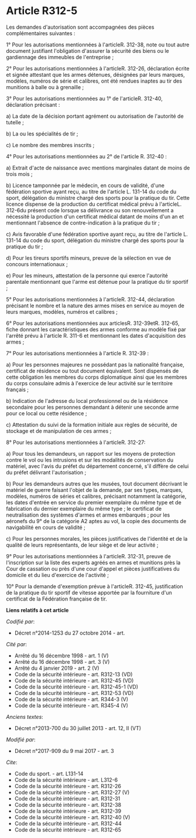 # Article R312-5

Les demandes d'autorisation sont accompagnées des pièces complémentaires suivantes :

1° Pour les autorisations mentionnées à l'articleR. 312-38, note ou tout autre document justifiant l'obligation d'assurer la
sécurité des biens ou le gardiennage des immeubles de l'entreprise ;

2° Pour les autorisations mentionnées à l'articleR. 312-26, déclaration écrite et signée attestant que les armes détenues,
désignées par leurs marques, modèles, numéros de série et calibres, ont été rendues inaptes au tir des munitions à balle ou à
grenaille ;

3° Pour les autorisations mentionnées au 1° de l'articleR. 312-40, déclaration précisant :

a) La date de la décision portant agrément ou autorisation de l'autorité de tutelle ;

b) La ou les spécialités de tir ;

c) Le nombre des membres inscrits ;

4° Pour les autorisations mentionnées au 2° de l'article R. 312-40 :

a) Extrait d'acte de naissance avec mentions marginales datant de moins de trois mois ;

b) Licence tamponnée par le médecin, en cours de validité, d'une fédération sportive ayant reçu, au titre de l'article L.
131-14 du code du sport, délégation du ministre chargé des sports pour la pratique du tir. Cette licence dispense de la
production du certificat médical prévu à l'articleL. 312-6du présent code lorsque sa délivrance ou son renouvellement a
nécessité la production d'un certificat médical datant de moins d'un an et mentionnant l'absence de contre-indication à la
pratique du tir ;

c) Avis favorable d'une fédération sportive ayant reçu, au titre de l'article L. 131-14 du code du sport, délégation du
ministre chargé des sports pour la pratique du tir ;

d) Pour les tireurs sportifs mineurs, preuve de la sélection en vue de concours internationaux ;

e) Pour les mineurs, attestation de la personne qui exerce l'autorité parentale mentionnant que l'arme est détenue pour la
pratique du tir sportif ;

5° Pour les autorisations mentionnées à l'articleR. 312-44, déclaration précisant le nombre et la nature des armes mises en
service au moyen de leurs marques, modèles, numéros et calibres ;

6° Pour les autorisations mentionnées aux articlesR. 312-39etR. 312-65, fiche donnant les caractéristiques des armes conforme
au modèle fixé par l'arrêté prévu à l'article R. 311-6 et mentionnant les dates d'acquisition des armes ;

7° Pour les autorisations mentionnées à l'article R. 312-39 :

a) Pour les personnes majeures ne possédant pas la nationalité française, certificat de résidence ou tout document
équivalent. Sont dispensés de cette obligation les membres du corps diplomatique ainsi que les membres du corps consulaire
admis à l'exercice de leur activité sur le territoire français ;

b) Indication de l'adresse du local professionnel ou de la résidence secondaire pour les personnes demandant à détenir une
seconde arme pour ce local ou cette résidence ;

c) Attestation du suivi de la formation initiale aux règles de sécurité, de stockage et de manipulation de ces armes ;

8° Pour les autorisations mentionnées à l'articleR. 312-27:

a) Pour tous les demandeurs, un rapport sur les moyens de protection contre le vol ou les intrusions et sur les modalités de
conservation du matériel, avec l'avis du préfet du département concerné, s'il diffère de celui du préfet délivrant
l'autorisation ;

b) Pour les demandeurs autres que les musées, tout document décrivant le matériel de guerre faisant l'objet de la demande,
par ses types, marques, modèles, numéros de séries et calibres, précisant notamment la catégorie, les dates d'entrée en
service du premier exemplaire du même type et de fabrication du dernier exemplaire du même type ; le certificat de
neutralisation des systèmes d'armes et armes embarqués ; pour les aéronefs du 9° de la catégorie A2 aptes au vol, la copie
des documents de navigabilité en cours de validité ;

c) Pour les personnes morales, les pièces justificatives de l'identité et de la qualité de leurs représentants, de leur siège
et de leur activité ;

9° Pour les autorisations mentionnées à l'articleR. 312-31, preuve de l'inscription sur la liste des experts agréés en armes
et munitions près la Cour de cassation ou près d'une cour d'appel et pièces justificatives du domicile et du lieu d'exercice
de l'activité ;

10° Pour la demande d'exemption prévue à l'articleR. 312-45, justification de la pratique du tir sportif de vitesse apportée
par la fourniture d'un certificat de la Fédération française de tir.

**Liens relatifs à cet article**

_Codifié par_:

  - Décret n°2014-1253 du 27 octobre 2014 - art.

_Cité par_:

  - Arrêté du 16 décembre 1998 - art. 1 (V)
  - Arrêté du 16 décembre 1998 - art. 3 (V)
  - Arrêté du 4 janvier 2019 - art. 2 (V)
  - Code de la sécurité intérieure - art. R312-13 (VD)
  - Code de la sécurité intérieure - art. R312-45 (VD)
  - Code de la sécurité intérieure - art. R312-45-1 (VD)
  - Code de la sécurité intérieure - art. R312-53 (VD)
  - Code de la sécurité intérieure - art. R344-3 (V)
  - Code de la sécurité intérieure - art. R345-4 (V)

_Anciens textes_:

  - Décret n°2013-700 du 30 juillet 2013 - art. 12, II (VT)

_Modifié par_:

  - Décret n°2017-909 du 9 mai 2017 - art. 3

_Cite_:

  - Code du sport. - art. L131-14
  - Code de la sécurité intérieure - art. L312-6
  - Code de la sécurité intérieure - art. R312-26
  - Code de la sécurité intérieure - art. R312-27 (V)
  - Code de la sécurité intérieure - art. R312-31
  - Code de la sécurité intérieure - art. R312-38
  - Code de la sécurité intérieure - art. R312-39
  - Code de la sécurité intérieure - art. R312-40 (V)
  - Code de la sécurité intérieure - art. R312-44
  - Code de la sécurité intérieure - art. R312-65
